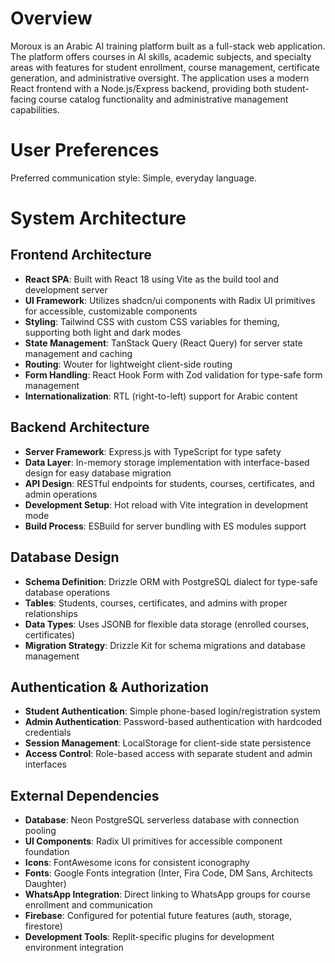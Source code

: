 # Overview

Moroux is an Arabic AI training platform built as a full-stack web application. The platform offers courses in AI skills, academic subjects, and specialty areas with features for student enrollment, course management, certificate generation, and administrative oversight. The application uses a modern React frontend with a Node.js/Express backend, providing both student-facing course catalog functionality and administrative management capabilities.

# User Preferences

Preferred communication style: Simple, everyday language.

# System Architecture

## Frontend Architecture
- **React SPA**: Built with React 18 using Vite as the build tool and development server
- **UI Framework**: Utilizes shadcn/ui components with Radix UI primitives for accessible, customizable components
- **Styling**: Tailwind CSS with custom CSS variables for theming, supporting both light and dark modes
- **State Management**: TanStack Query (React Query) for server state management and caching
- **Routing**: Wouter for lightweight client-side routing
- **Form Handling**: React Hook Form with Zod validation for type-safe form management
- **Internationalization**: RTL (right-to-left) support for Arabic content

## Backend Architecture
- **Server Framework**: Express.js with TypeScript for type safety
- **Data Layer**: In-memory storage implementation with interface-based design for easy database migration
- **API Design**: RESTful endpoints for students, courses, certificates, and admin operations
- **Development Setup**: Hot reload with Vite integration in development mode
- **Build Process**: ESBuild for server bundling with ES modules support

## Database Design
- **Schema Definition**: Drizzle ORM with PostgreSQL dialect for type-safe database operations
- **Tables**: Students, courses, certificates, and admins with proper relationships
- **Data Types**: Uses JSONB for flexible data storage (enrolled courses, certificates)
- **Migration Strategy**: Drizzle Kit for schema migrations and database management

## Authentication & Authorization
- **Student Authentication**: Simple phone-based login/registration system
- **Admin Authentication**: Password-based authentication with hardcoded credentials
- **Session Management**: LocalStorage for client-side state persistence
- **Access Control**: Role-based access with separate student and admin interfaces

## External Dependencies

- **Database**: Neon PostgreSQL serverless database with connection pooling
- **UI Components**: Radix UI primitives for accessible component foundation
- **Icons**: FontAwesome icons for consistent iconography
- **Fonts**: Google Fonts integration (Inter, Fira Code, DM Sans, Architects Daughter)
- **WhatsApp Integration**: Direct linking to WhatsApp groups for course enrollment and communication
- **Firebase**: Configured for potential future features (auth, storage, firestore)
- **Development Tools**: Replit-specific plugins for development environment integration
